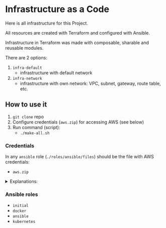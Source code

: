 # Infrastructure as a Code
Here is all infrastructure for this Project.

All resources are created with Terraform and configured with Ansible.

Infrastructure in Terraform was made with composable, sharable and reusable modules.

There are 2 options:
1. `infra-default`
    - infrastructure with default network
2. `infra-network`
    - infrastructure with own network: VPC, subnet, gateway, route table, etc. 

## How to use it
1. `git clone` repo
2. Configure credentials (`aws.zip`) for accessing AWS (see below)
3. Run command (script):
    - `./make-all.sh`

### Credentials
In any `ansible` role (`./roles/ansible/files`) should be the file with AWS credentials:
- `aws.zip` 

<details>
<summary> Explanations: </summary>
Here is used the concept of shared credentials file.

Archive folder `.aws` from your home dir and put the file `aws.zip` into any `ansible` role you use (`./roles/ansible/files`).

Ansible role `ansible` take this credentials file and copy it in `jenkins` user home dir:
```
- name: Extract 'aws.zip' to Jenkins home dir
  become: yes
  unarchive:
    src: ../files/aws.zip
    dest: /home/jenkins
  when: not aws_creds.stat.exists
```
Jenkins needs it because it use Ansible with Dynamic inventory (`hosts_aws_ec2.yml`)


More info about AWS credentials here:
https://docs.aws.amazon.com/cli/latest/userguide/cli-configure-files.html

You can choose credentials of any user you made in AWS (IAM). 

Permissions (policy): `AmazonEC2ReadOnlyAccess`
</details>

### Ansible roles
- `initial`
- `docker`
- `ansible`
- `kubernetes`
